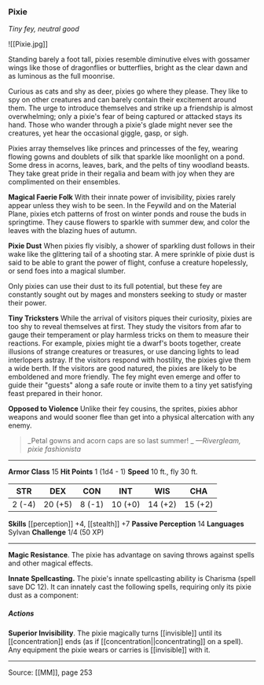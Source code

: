 ### Pixie
_Tiny fey, neutral good_

![[Pixie.jpg]]

Standing barely a foot tall, pixies resemble diminutive elves with gossamer wings like those of dragonflies or butterflies, bright as the clear dawn and as luminous as the full moonrise.

Curious as cats and shy as deer, pixies go where they please. They like to spy on other creatures and can barely contain their excitement around them. The urge to introduce themselves and strike up a friendship is almost overwhelming; only a pixie's fear of being captured or attacked stays its hand. Those who wander through a pixie's glade might never see the creatures, yet hear the occasional giggle, gasp, or sigh.

Pixies array themselves like princes and princesses of the fey, wearing flowing gowns and doublets of silk that sparkle like moonlight on a pond. Some dress in acorns, leaves, bark, and the pelts of tiny woodland beasts. They take great pride in their regalia and beam with joy when they are complimented on their ensembles.

**Magical Faerie Folk** With their innate power of invisibility, pixies rarely appear unless they wish to be seen. In the Feywild and on the Material Plane, pixies etch patterns of frost on winter ponds and rouse the buds in springtime. They cause flowers to sparkle with summer dew, and color the leaves with the blazing hues of autumn.


**Pixie Dust** When pixies fly visibly, a shower of sparkling dust follows in their wake like the glittering tail of a shooting star. A mere sprinkle of pixie dust is said to be able to grant the power of flight, confuse a creature hopelessly, or send foes into a magical slumber.

Only pixies can use their dust to its full potential, but these fey are constantly sought out by mages and monsters seeking to study or master their power.


**Tiny Tricksters** While the arrival of visitors piques their curiosity, pixies are too shy to reveal themselves at first. They study the visitors from afar to gauge their temperament or play harmless tricks on them to measure their reactions. For example, pixies might tie a dwarf's boots together, create illusions of strange creatures or treasures, or use dancing lights to lead interlopers astray. If the visitors respond with hostility, the pixies give them a wide berth. If the visitors are good natured, the pixies are likely to be emboldened and more friendly. The fey might even emerge and offer to guide their "guests" along a safe route or invite them to a tiny yet satisfying feast prepared in their honor.


**Opposed to Violence** Unlike their fey cousins, the sprites, pixies abhor weapons and would sooner flee than get into a physical altercation with any enemy.



> _Petal gowns and acorn caps are so last summer!
_
> _—Rivergleam, pixie fashionista_





---

**Armor Class** 15
**Hit Points** 1 (1d4 - 1)
**Speed** 10 ft., fly 30 ft.

| STR     | DEX     | CON     | INT     | WIS     | CHA     |
|---------|---------|---------|---------|---------|---------|
| 2 (-4) | 20 (+5) | 8 (-1) | 10 (+0) | 14 (+2) | 15 (+2) |

**Skills** [[perception]] +4, [[stealth]] +7
**Passive Perception** 14
**Languages** Sylvan
**Challenge** 1/4 (50 XP)

---

**Magic Resistance**. The pixie has advantage on saving throws against spells and other magical effects.

**Innate Spellcasting.** The pixie's innate spellcasting ability is Charisma (spell save DC 12). It can innately cast the following spells, requiring only its pixie dust as a component:

##### Actions
**Superior Invisibility**. The pixie magically turns [[invisible]] until its [[concentration]] ends (as if [[concentration||concentrating]] on a spell). Any equipment the pixie wears or carries is [[invisible]] with it.


---

Source: [[MM]], page 253